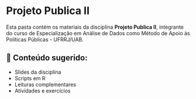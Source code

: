 # Projeto Publica II

Esta pasta contém os materiais da disciplina **Projeto Publica II**, integrante do curso de Especialização em Análise de Dados como Método de Apoio às Políticas Públicas - UFRRJ/UAB.

## 📂 Conteúdo sugerido:
- Slides da disciplina
- Scripts em R
- Leituras complementares
- Atividades e exercícios
